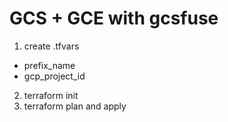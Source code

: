 
# GCS + GCE with gcsfuse

1. create .tfvars
  - prefix_name
  - gcp_project_id


2. terraform init
3. terraform plan and apply